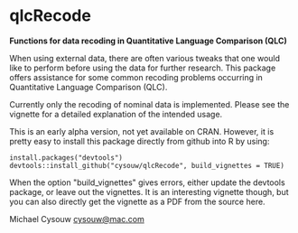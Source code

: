 qlcRecode
=========

**Functions for data recoding in Quantitative Language Comparison (QLC)**

When using external data, there are often various tweaks that one would like to perform before using the data for further research. This package offers assistance for some common recoding problems occurring in Quantitative Language Comparison (QLC).

Currently only the recoding of nominal data is implemented. Please see the vignette for a detailed explanation of the intended usage.

This is an early alpha version, not yet available on CRAN. However, it is pretty easy to install this package directly from github into R by using:

    install.packages("devtools")
    devtools::install_github("cysouw/qlcRecode", build_vignettes = TRUE)

When the option "build_vignettes" gives errors, either update the devtools package, or leave out the vignettes. It is an interesting vignette though, but you can also directly get the vignette as a PDF from the source here.

Michael Cysouw
cysouw@mac.com